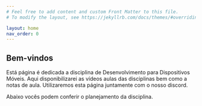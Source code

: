 ```yaml
---
# Feel free to add content and custom Front Matter to this file.
# To modify the layout, see https://jekyllrb.com/docs/themes/#overriding-theme-defaults

layout: home
nav_order: 0
---
```



## Bem-vindos

Está página é dedicada a disciplina de Desenvolvimento para Dispositivos Móveis.
Aqui disponibilizarei as vídeos aulas das disciplinas bem como a notas de aula.
Utilizaremos esta página juntamente com o nosso discord.

Abaixo vocês podem conferir o planejamento da disciplina.
